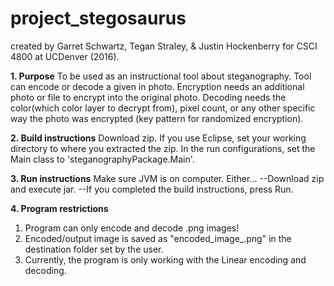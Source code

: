 # project_stegosaurus
created by Garret Schwartz, Tegan Straley, & Justin Hockenberry for CSCI 4800 at UCDenver (2016).

**1. Purpose**
  To be used as an instructional tool about steganography. Tool can encode or decode a given in photo. Encryption needs an additional photo or file to encrypt into the original photo. Decoding needs the color(which color layer to decrypt from), pixel count, or any other specific way the photo was encrypted (key pattern for randomized encryption).

**2. Build instructions**
  Download zip. If you use Eclipse, set your working directory to where you extracted the zip. In the run configurations, set the Main class to 'steganographyPackage.Main'.
  
**3. Run instructions**
  Make sure JVM is on computer. Either...
      --Download zip and execute jar. 
      --If you completed the build instructions, press Run. 

  
 **4. Program restrictions**
   1. Program can only encode and decode .png images!
   2. Encoded/output image is saved as "encoded_image_<number>.png" in the destination folder set by the user. 
   3. Currently, the program is only working with the Linear encoding and decoding.
  

